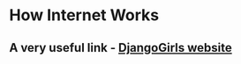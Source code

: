 # How Internet Works

## A very useful link - [DjangoGirls website](https://tutorial.djangogirls.org/en/how_the_internet_works/)